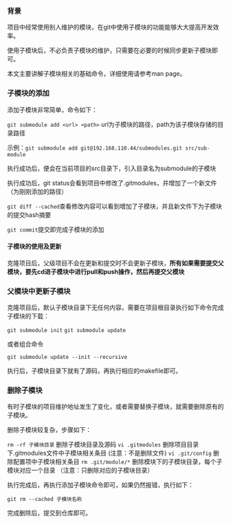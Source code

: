 ### 背景
项目中经常使用别人维护的模块，在git中使用子模块的功能能够大大提高开发效率。

使用子模块后，不必负责子模块的维护，只需要在必要的时候同步更新子模块即可。

本文主要讲解子模块相关的基础命令，详细使用请参考man page。

### 子模块的添加
添加子模块非常简单，命令如下：

`git submodule add <url> <path>`        url为子模块的路径，path为该子模块存储的目录路径

示例：`git submodule add git@192.168.110.44/submodules.git src/sub-module`

执行成功后，便会在当前项目的src目录下，引入目录名为submodule的子模块



执行成功后，git status会看到项目中修改了.gitmodules，并增加了一个新文件（为刚刚添加的路径）

`git diff --cached`查看修改内容可以看到增加了子模块，并且新文件下为子模块的提交hash摘要

`git commit`提交即完成子模块的添加

#### 子模块的使用及更新

克隆项目后，父级项目不会在更新和提交时不会更新子模块，**所有如果需要提交父模块，要先cd进子模块中进行pull和push操作，然后再提交父模块**

### 父模块中更新子模块

克隆项目后，默认子模块目录下无任何内容。需要在项目根目录执行如下命令完成子模块的下载：

`git submodule init`
`git submodule update`

或者组合命令

`git submodule update --init --recursive`

执行后，子模块目录下就有了源码，再执行相应的makefile即可。

### 删除子模块

有时子模块的项目维护地址发生了变化，或者需要替换子模块，就需要删除原有的子模块。

删除子模块较复杂，步骤如下：

`rm -rf 子模块目录` 删除子模块目录及源码
`vi .gitmodules` 删除项目目录下.gitmodules文件中子模块相关条目     (注意：不是删除文件)
`vi .git/config` 删除配置项中子模块相关条目
`rm .git/module/*` 删除模块下的子模块目录，每个子模块对应一个目录 （注意：只删除对应的子模块目录）

执行完成后，再执行添加子模块命令即可，如果仍然报错，执行如下：

`git rm --cached 子模块名称`

完成删除后，提交到仓库即可。

